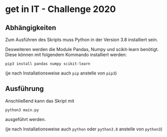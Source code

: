 # get in IT - Challenge 2020

## Abhängigkeiten

Zum Ausführen des Skripts muss Python in der Version 3.8 installiert sein.

Desweiteren werden die Module Pandas, Numpy und scikit-learn benötigt. Diese können mit folgendem Kommando installiert werden:
```
pip3 install pandas numpy scikit-learn
```
(je nach Installationsweise auch `pip` anstelle von `pip3`)

## Ausführung

Anschließend kann das Skript mit
```
python3 main.py
```
ausgeführt werden.

(je nach Installationsweise auch `python` oder `python3.8` anstelle von `python3`)
